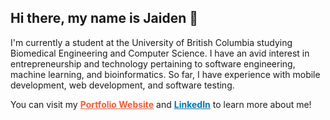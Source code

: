<h2>Hi there, my name is Jaiden 👋</h2>

I'm currently a student at the University of British Columbia studying Biomedical Engineering and Computer Science. I have an avid interest in entrepreneurship and technology pertaining to software engineering, machine learning, and bioinformatics. So far, I have experience with mobile development, web development, and software testing.

You can visit my <a href="https://jaidensiu.github.io/" target="_blank" rel="noopener noreferrer" style="color: #ff5733; font-weight: bold; text-decoration: underline;">Portfolio Website</a> and <a href="https://www.linkedin.com/in/jaidensiu" target="_blank" rel="noopener noreferrer" style="color: #0077b5; font-weight: bold; text-decoration: underline;">LinkedIn</a> to learn more about me!

<!---
jaidensiu/jaidensiu is a ✨ special ✨ repository because its `README.md` (this file) appears on your GitHub profile.
You can click the Preview link to take a look at your changes.
--->
